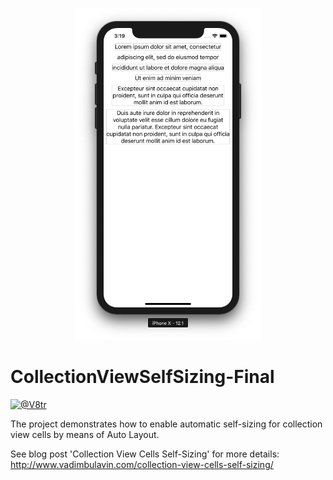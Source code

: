 <p align="center">
    <img src="demo.png" width="300" max-width="50%" alt="Collection view self-sizing cells" />
</p>

# CollectionViewSelfSizing-Final
[![@V8tr](https://img.shields.io/badge/contact-@V8tr-blue.svg?style=flat)](https://twitter.com/V8tr)

The project demonstrates how to enable automatic self-sizing for collection view cells by means of Auto Layout.

See blog post 'Collection View Cells Self-Sizing' for more details: http://www.vadimbulavin.com/collection-view-cells-self-sizing/
